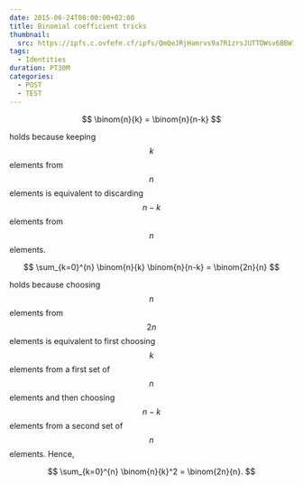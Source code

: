 ```yaml
---
date: 2015-06-24T00:00:00+02:00
title: Binomial coefficient tricks
thumbnail:
  src: https://ipfs.c.ovfefe.cf/ipfs/QmQeJRjHamrvs9a7R1zrsJUTTDWsv6BBW79GQm2Yc6Z8gT
tags:
  - Identities
duration: PT30M
categories:
  - POST
  - TEST
---
```


$$
\binom{n}{k} = \binom{n}{n-k}
$$

holds because keeping $$k$$ elements from $$n$$ elements is equivalent
to discarding $$n-k$$ elements from $$n$$ elements.

<!--more-->
$$
\sum_{k=0}^{n} \binom{n}{k} \binom{n}{n-k} = \binom{2n}{n}
$$

holds because choosing $$n$$ elements from $$2n$$
elements is equivalent to first choosing $$k$$ elements
from a first set of $$n$$ elements and then choosing $$n-k$$
elements from a second set of $$n$$ elements. Hence,

$$
\sum_{k=0}^{n} \binom{n}{k}^2 = \binom{2n}{n}.
$$

